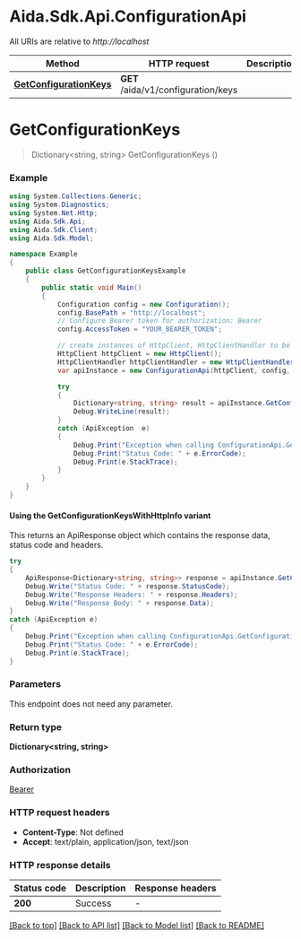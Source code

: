 # Aida.Sdk.Api.ConfigurationApi

All URIs are relative to *http://localhost*

| Method | HTTP request | Description |
|--------|--------------|-------------|
| [**GetConfigurationKeys**](ConfigurationApi.md#getconfigurationkeys) | **GET** /aida/v1/configuration/keys |  |

<a id="getconfigurationkeys"></a>
# **GetConfigurationKeys**
> Dictionary&lt;string, string&gt; GetConfigurationKeys ()



### Example
```csharp
using System.Collections.Generic;
using System.Diagnostics;
using System.Net.Http;
using Aida.Sdk.Api;
using Aida.Sdk.Client;
using Aida.Sdk.Model;

namespace Example
{
    public class GetConfigurationKeysExample
    {
        public static void Main()
        {
            Configuration config = new Configuration();
            config.BasePath = "http://localhost";
            // Configure Bearer token for authorization: Bearer
            config.AccessToken = "YOUR_BEARER_TOKEN";

            // create instances of HttpClient, HttpClientHandler to be reused later with different Api classes
            HttpClient httpClient = new HttpClient();
            HttpClientHandler httpClientHandler = new HttpClientHandler();
            var apiInstance = new ConfigurationApi(httpClient, config, httpClientHandler);

            try
            {
                Dictionary<string, string> result = apiInstance.GetConfigurationKeys();
                Debug.WriteLine(result);
            }
            catch (ApiException  e)
            {
                Debug.Print("Exception when calling ConfigurationApi.GetConfigurationKeys: " + e.Message);
                Debug.Print("Status Code: " + e.ErrorCode);
                Debug.Print(e.StackTrace);
            }
        }
    }
}
```

#### Using the GetConfigurationKeysWithHttpInfo variant
This returns an ApiResponse object which contains the response data, status code and headers.

```csharp
try
{
    ApiResponse<Dictionary<string, string>> response = apiInstance.GetConfigurationKeysWithHttpInfo();
    Debug.Write("Status Code: " + response.StatusCode);
    Debug.Write("Response Headers: " + response.Headers);
    Debug.Write("Response Body: " + response.Data);
}
catch (ApiException e)
{
    Debug.Print("Exception when calling ConfigurationApi.GetConfigurationKeysWithHttpInfo: " + e.Message);
    Debug.Print("Status Code: " + e.ErrorCode);
    Debug.Print(e.StackTrace);
}
```

### Parameters
This endpoint does not need any parameter.
### Return type

**Dictionary<string, string>**

### Authorization

[Bearer](../README.md#Bearer)

### HTTP request headers

 - **Content-Type**: Not defined
 - **Accept**: text/plain, application/json, text/json


### HTTP response details
| Status code | Description | Response headers |
|-------------|-------------|------------------|
| **200** | Success |  -  |

[[Back to top]](#) [[Back to API list]](../README.md#documentation-for-api-endpoints) [[Back to Model list]](../README.md#documentation-for-models) [[Back to README]](../README.md)


